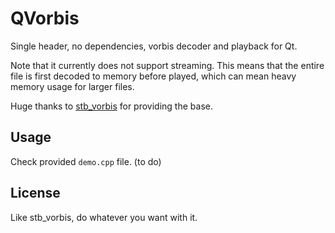 # QVorbis
Single header, no dependencies, vorbis decoder and playback for Qt.

Note that it currently does not support streaming. This means that the entire file is first decoded to memory before played, which can mean heavy memory usage for larger files.

Huge thanks to [stb_vorbis](https://github.com/nothings/stb/blob/master/stb_vorbis.c) for providing the base.

## Usage
Check provided `demo.cpp` file. (to do)

## License
Like stb_vorbis, do whatever you want with it.